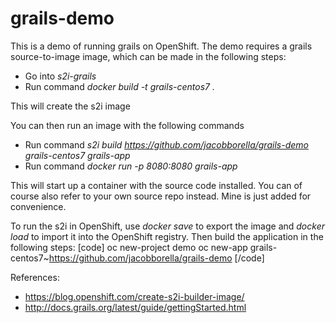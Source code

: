 # grails-demo
This is a demo of running grails on OpenShift. The demo requires a grails source-to-image image, which can be made in the following steps:
* Go into *s2i-grails*
* Run command *docker build -t grails-centos7 .*

This will create the s2i image

You can then run an image with the following commands
* Run command *s2i build https://github.com/jacobborella/grails-demo grails-centos7 grails-app*
* Run command *docker run -p 8080:8080 grails-app*

This will start up a container with the source code installed. You can of course also refer to your own source repo instead. Mine is just added for convenience.

To run the s2i in OpenShift, use *docker save* to export the image and *docker load* to import it into the OpenShift registry. Then build the application in the following steps:
[code]
oc new-project demo
oc new-app grails-centos7~https://github.com/jacobborella/grails-demo
[/code]

References:
* https://blog.openshift.com/create-s2i-builder-image/
* http://docs.grails.org/latest/guide/gettingStarted.html
